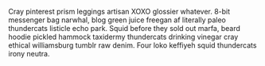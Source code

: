 Cray pinterest prism leggings artisan XOXO glossier whatever. 8-bit messenger bag narwhal, blog green juice freegan af literally paleo thundercats listicle echo park. Squid before they sold out marfa, beard hoodie pickled hammock taxidermy thundercats drinking vinegar cray ethical williamsburg tumblr raw denim. Four loko keffiyeh squid thundercats irony neutra.